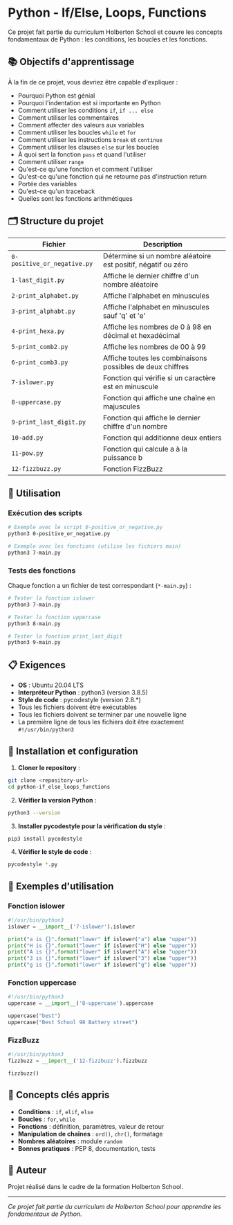 # Python - If/Else, Loops, Functions

Ce projet fait partie du curriculum Holberton School et couvre les concepts fondamentaux de Python : les conditions, les boucles et les fonctions.

## 📚 Objectifs d'apprentissage

À la fin de ce projet, vous devriez être capable d'expliquer :

- Pourquoi Python est génial
- Pourquoi l'indentation est si importante en Python
- Comment utiliser les conditions `if`, `if ... else`
- Comment utiliser les commentaires
- Comment affecter des valeurs aux variables
- Comment utiliser les boucles `while` et `for`
- Comment utiliser les instructions `break` et `continue`
- Comment utiliser les clauses `else` sur les boucles
- À quoi sert la fonction `pass` et quand l'utiliser
- Comment utiliser `range`
- Qu'est-ce qu'une fonction et comment l'utiliser
- Qu'est-ce qu'une fonction qui ne retourne pas d'instruction return
- Portée des variables
- Qu'est-ce qu'un traceback
- Quelles sont les fonctions arithmétiques

## 🗂️ Structure du projet

| Fichier | Description |
|---------|-------------|
| `0-positive_or_negative.py` | Détermine si un nombre aléatoire est positif, négatif ou zéro |
| `1-last_digit.py` | Affiche le dernier chiffre d'un nombre aléatoire |
| `2-print_alphabet.py` | Affiche l'alphabet en minuscules |
| `3-print_alphabt.py` | Affiche l'alphabet en minuscules sauf 'q' et 'e' |
| `4-print_hexa.py` | Affiche les nombres de 0 à 98 en décimal et hexadécimal |
| `5-print_comb2.py` | Affiche les nombres de 00 à 99 |
| `6-print_comb3.py` | Affiche toutes les combinaisons possibles de deux chiffres |
| `7-islower.py` | Fonction qui vérifie si un caractère est en minuscule |
| `8-uppercase.py` | Fonction qui affiche une chaîne en majuscules |
| `9-print_last_digit.py` | Fonction qui affiche le dernier chiffre d'un nombre |
| `10-add.py` | Fonction qui additionne deux entiers |
| `11-pow.py` | Fonction qui calcule a à la puissance b |
| `12-fizzbuzz.py` | Fonction FizzBuzz |

## 🚀 Utilisation

### Exécution des scripts

```bash
# Exemple avec le script 0-positive_or_negative.py
python3 0-positive_or_negative.py

# Exemple avec les fonctions (utilise les fichiers main)
python3 7-main.py
```

### Tests des fonctions

Chaque fonction a un fichier de test correspondant (`*-main.py`) :

```bash
# Tester la fonction islower
python3 7-main.py

# Tester la fonction uppercase
python3 8-main.py

# Tester la fonction print_last_digit
python3 9-main.py
```

## 📋 Exigences

- **OS** : Ubuntu 20.04 LTS
- **Interpréteur Python** : python3 (version 3.8.5)
- **Style de code** : pycodestyle (version 2.8.*)
- Tous les fichiers doivent être exécutables
- Tous les fichiers doivent se terminer par une nouvelle ligne
- La première ligne de tous les fichiers doit être exactement `#!/usr/bin/python3`

## 🔧 Installation et configuration

1. **Cloner le repository** :
```bash
git clone <repository-url>
cd python-if_else_loops_functions
```

2. **Vérifier la version Python** :
```bash
python3 --version
```

3. **Installer pycodestyle pour la vérification du style** :
```bash
pip3 install pycodestyle
```

4. **Vérifier le style de code** :
```bash
pycodestyle *.py
```

## 📝 Exemples d'utilisation

### Fonction islower
```python
#!/usr/bin/python3
islower = __import__('7-islower').islower

print("a is {}".format("lower" if islower("a") else "upper"))
print("H is {}".format("lower" if islower("H") else "upper"))
print("A is {}".format("lower" if islower("A") else "upper"))
print("3 is {}".format("lower" if islower("3") else "upper"))
print("g is {}".format("lower" if islower("g") else "upper"))
```

### Fonction uppercase
```python
#!/usr/bin/python3
uppercase = __import__('8-uppercase').uppercase

uppercase("best")
uppercase("Best School 98 Battery street")
```

### FizzBuzz
```python
#!/usr/bin/python3
fizzbuzz = __import__('12-fizzbuzz').fizzbuzz

fizzbuzz()
```

## 🎯 Concepts clés appris

- **Conditions** : `if`, `elif`, `else`
- **Boucles** : `for`, `while`
- **Fonctions** : définition, paramètres, valeur de retour
- **Manipulation de chaînes** : `ord()`, `chr()`, formatage
- **Nombres aléatoires** : module `random`
- **Bonnes pratiques** : PEP 8, documentation, tests

## 👤 Auteur

Projet réalisé dans le cadre de la formation Holberton School.

---

*Ce projet fait partie du curriculum de Holberton School pour apprendre les fondamentaux de Python.*
